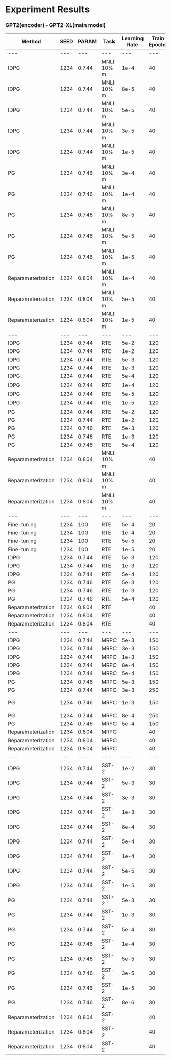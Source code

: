 # Experiment Results

### GPT2(encoder) - GPT2-XL(main model)

|Method            |SEED |PARAM   |Task       |Learning Rate|Train Epochs|Warmup Step|Accuracy      |
|---               |---  |---     |---        |---          |---         |---        |---           |
|---               |---  |---     |---        |---          |---         |---        |---           |
|IDPG              |1234 |0.744   |MNLI 10% m |1e-4         |40          |1,000      |58.39         |
|IDPG              |1234 |0.744   |MNLI 10% m |8e-5         |40          |1,000      |81.53         |
|IDPG              |1234 |0.744   |MNLI 10% m |5e-5         |40          |1,000      |<b>82.28</b>  |
|IDPG              |1234 |0.744   |MNLI 10% m |3e-5         |40          |1,000      |81.87         |
|IDPG              |1234 |0.744   |MNLI 10% m |1e-5         |40          |1,000      |76.09         |
|PG                |1234 |0.746   |MNLI 10% m |3e-4         |40          |1,000      |60.18 (더 학습 가능)|
|PG                |1234 |0.746   |MNLI 10% m |1e-4         |40          |1,000      |<b>82.52</b>  |
|PG                |1234 |0.746   |MNLI 10% m |8e-5         |40          |1,000      |56.44         |
|PG                |1234 |0.746   |MNLI 10% m |5e-5         |40          |1,000      |오류           |
|PG                |1234 |0.746   |MNLI 10% m |1e-5         |40          |1,000      |76.26         |
|Reparameterization|1234 |0.804   |MNLI 10% m |1e-4         |40          |1,000      |<b>82.68</b>  |
|Reparameterization|1234 |0.804   |MNLI 10% m |5e-5         |40          |1,000      |81.38         |
|Reparameterization|1234 |0.804   |MNLI 10% m |1e-5         |40          |1,000      |35.13         |
|---               |---  |---     |---        |---          |---         |---        |---           |
|IDPG              |1234 |0.744   |RTE        |5e-2         |120         |1,000      |54.61         |
|IDPG              |1234 |0.744   |RTE        |1e-2         |120         |1,000      |<b>60.99</b>  |
|IDPG              |1234 |0.744   |RTE        |5e-3         |120         |1,000      |58.87         |
|IDPG              |1234 |0.744   |RTE        |1e-3         |120         |1,000      |56.74         |
|IDPG              |1234 |0.744   |RTE        |5e-4         |120         |1,000      |53.19         |
|IDPG              |1234 |0.744   |RTE        |1e-4         |120         |1,000      |오류           |
|IDPG              |1234 |0.744   |RTE        |5e-5         |120         |1,000      |53.90         |
|IDPG              |1234 |0.744   |RTE        |1e-5         |120         |1,000      |오류           |
|PG                |1234 |0.744   |RTE        |5e-2         |120         |1,000      |54.61         |
|PG                |1234 |0.744   |RTE        |1e-2         |120         |1,000      |49.65         |
|PG                |1234 |0.746   |RTE        |5e-3         |120         |1,000      |56.03         |
|PG                |1234 |0.746   |RTE        |1e-3         |120         |1,000      |-             |
|PG                |1234 |0.746   |RTE        |5e-4         |120         |1,000      |-             |
|Reparameterization|1234 |0.804   |MNLI 10% m |             |40          |1,000      |              |
|Reparameterization|1234 |0.804   |MNLI 10% m |             |40          |1,000      |              |
|Reparameterization|1234 |0.804   |MNLI 10% m |             |40          |1,000      |              |
|---               |---  |---     |---        |---          |---         |---        |---           |
|Fine-tuning       |1234 |100     |RTE        |5e-4         |20          |100        |51.77         |
|Fine-tuning       |1234 |100     |RTE        |1e-4         |20          |100        |58.87         |
|Fine-tuning       |1234 |100     |RTE        |5e-5         |20          |100        |<b>76.6</b>   |
|Fine-tuning       |1234 |100     |RTE        |1e-5         |20          |100        |75.9          |
|IDPG              |1234 |0.744   |RTE        |5e-3         |120         |100        |55.32         |
|IDPG              |1234 |0.744   |RTE        |1e-3         |120         |100        |55.32         |
|IDPG              |1234 |0.744   |RTE        |5e-4         |120         |100        |52.48         |
|PG                |1234 |0.746   |RTE        |5e-3         |120         |100        |-             |
|PG                |1234 |0.746   |RTE        |1e-3         |120         |100        |-             |
|PG                |1234 |0.746   |RTE        |5e-4         |120         |100        |-             |
|Reparameterization|1234 |0.804   |RTE        |             |40          |1,000      |              |
|Reparameterization|1234 |0.804   |RTE        |             |40          |1,000      |              |
|Reparameterization|1234 |0.804   |RTE        |             |40          |1,000      |              |
|---               |---  |---     |---        |---          |---         |---        |---           |
|IDPG              |1234 |0.744   |MRPC       |5e-3         |150         |100        |68.14         |
|IDPG              |1234 |0.744   |MRPC       |3e-3         |150         |100        |74.51         |
|IDPG              |1234 |0.744   |MRPC       |1e-3         |150         |100        |<b>75.00</b>  |
|IDPG              |1234 |0.744   |MRPC       |8e-4         |150         |100        |71.08         |
|IDPG              |1234 |0.744   |MRPC       |5e-4         |150         |100        |72.06         |
|PG                |1234 |0.746   |MRPC       |5e-3         |150         |100        |69.61         |
|PG                |1234 |0.744   |MRPC       |3e-3         |250         |100        |76.47         |
|PG                |1234 |0.746   |MRPC       |1e-3         |150         |100        |<b>78.92 (더 학습 가능)</b>|
|PG                |1234 |0.744   |MRPC       |8e-4         |250         |100        |67.16         |
|PG                |1234 |0.746   |MRPC       |5e-4         |150         |100        |69.12         |
|Reparameterization|1234 |0.804   |MRPC       |             |40          |1,000      |              |
|Reparameterization|1234 |0.804   |MRPC       |             |40          |1,000      |              |
|Reparameterization|1234 |0.804   |MRPC       |             |40          |1,000      |              |
|---               |---  |---     |---        |---          |---         |---        |---           |
|IDPG              |1234 |0.744   |SST-2      |1e-2         |30          |1,000      |94.50         |
|IDPG              |1234 |0.744   |SST-2      |5e-3         |30          |1,000      |95.07         |
|IDPG              |1234 |0.744   |SST-2      |3e-3         |30          |1,000      |94.62         |
|IDPG              |1234 |0.744   |SST-2      |1e-3         |30          |1,000      |<b>95.65</b>  |
|IDPG              |1234 |0.744   |SST-2      |8e-4         |30          |1,000      |94.27         |
|IDPG              |1234 |0.744   |SST-2      |5e-4         |30          |1,000      |85.34         |
|IDPG              |1234 |0.744   |SST-2      |1e-4         |30          |1,000      |95.3          |
|IDPG              |1234 |0.744   |SST-2      |5e-5         |30          |1,000      |95.19         |
|IDPG              |1234 |0.744   |SST-2      |1e-5         |30          |1,000      |94.73         |
|PG                |1234 |0.744   |SST-2      |5e-3         |30          |1,000      |오류           |
|PG                |1234 |0.744   |SST-2      |1e-3         |30          |1,000      |94.04         |
|PG                |1234 |0.744   |SST-2      |5e-4         |30          |1,000      |95.07         |
|PG                |1234 |0.746   |SST-2      |1e-4         |30          |1,000      |94.74         |
|PG                |1234 |0.746   |SST-2      |5e-5         |30          |1,000      |95.07         |
|PG                |1234 |0.746   |SST-2      |3e-5         |30          |1,000      |94.85         |
|PG                |1234 |0.746   |SST-2      |1e-5         |30          |1,000      |<b>95.53</b>  |
|PG                |1234 |0.746   |SST-2      |8e-6         |30          |1,000      |-             |
|Reparameterization|1234 |0.804   |SST-2      |             |40          |1,000      |              |
|Reparameterization|1234 |0.804   |SST-2      |             |40          |1,000      |              |
|Reparameterization|1234 |0.804   |SST-2      |             |40          |1,000      |              |


